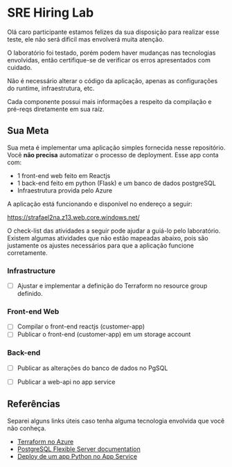 # SRE Hiring Lab
Olá caro participante estamos felizes da sua disposição para realizar esse teste, ele não será dificil mas envolverá muita atenção.

O laboratório foi testado, porém podem haver mudanças nas tecnologias envolvidas, então certifique-se de verificar os erros apresentados com cuidado.

Não é necessário alterar o código da aplicação, apenas as configurações do runtime, infraestrutura, etc.

Cada componente possui mais informações a respeito da compilação e pré-reqs diretamente em sua raíz.

## Sua Meta
Sua meta é implementar uma aplicação simples fornecida nesse repositório. Você **não precisa** automatizar o processo de deployment. Esse app conta com:

- 1 front-end web feito em Reactjs
- 1 back-end feito em python (Flask) e um banco de dados postgreSQL
- Infraestrutura provida pelo Azure

A aplicação está funcionando e disponível no endereço a seguir: 

https://strafael2na.z13.web.core.windows.net/

O check-list das atividades a seguir pode ajudar a guiá-lo pelo laboratório. Existem algumas atividades que não estão mapeadas abaixo, pois são justamente os ajustes necessários para que a aplicação funcione corretamente.

### Infrastructure

- [ ] Ajustar e implementar a definição do Terraform no resource group definido.

### Front-end Web
- [ ] Compilar o front-end reactjs (customer-app)
- [ ] Publicar o front-end (customer-app) em um storage account

### Back-end
- [ ] Publicar as alterações do banco de dados no PgSQL
- [ ] Publicar a web-api no app service


## Referências
Separei alguns links úteis caso tenha alguma tecnologia envolvida que você não conheça.

- [Terraform no Azure](https://docs.microsoft.com/en-us/azure/developer/terraform/get-started-cloud-shell-bash?tabs=bash#authenticate-to-azure-via-a-microsoft-account)
- [PostgreSQL Flexible Server documentation](https://docs.microsoft.com/en-us/azure/postgresql/flexible-server/)
- [Deploy de um app Python no App Service](https://docs.microsoft.com/en-us/azure/app-service/quickstart-python?tabs=flask%2Cwindows%2Cazure-portal%2Cterminal-bash%2Cvscode-deploy%2Cdeploy-instructions-azportal%2Cdeploy-instructions-zip-azcli)
